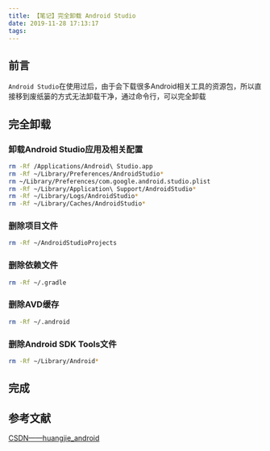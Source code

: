 ```yaml
---
title: 【笔记】完全卸载 Android Studio
date: 2019-11-28 17:13:17
tags:
---
```


## 前言

`Android Studio`在使用过后，由于会下载很多Android相关工具的资源包，所以直接移到废纸篓的方式无法卸载干净，通过命令行，可以完全卸载

<!-- more -->

## 完全卸载

### 卸载Android Studio应用及相关配置

``` bash
rm -Rf /Applications/Android\ Studio.app
rm -Rf ~/Library/Preferences/AndroidStudio*
rm ~/Library/Preferences/com.google.android.studio.plist
rm -Rf ~/Library/Application\ Support/AndroidStudio*
rm -Rf ~/Library/Logs/AndroidStudio*
rm -Rf ~/Library/Caches/AndroidStudio*
```

### 删除项目文件

``` bash
rm -Rf ~/AndroidStudioProjects
```

### 删除依赖文件

``` bash
rm -Rf ~/.gradle
```

### 删除AVD缓存

``` bash
rm -Rf ~/.android
```

### 删除Android SDK Tools文件

``` bash
rm -Rf ~/Library/Android*
```

## 完成

## 参考文献

[CSDN——huangjie_android](https://blog.csdn.net/huagjie/article/details/79691078)

